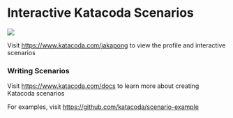 # Interactive Katacoda Scenarios

[![](http://shields.katacoda.com/katacoda/jakapong/count.svg)](https://www.katacoda.com/jakapong "Get your profile on Katacoda.com")

Visit https://www.katacoda.com/jakapong to view the profile and interactive scenarios

### Writing Scenarios
Visit https://www.katacoda.com/docs to learn more about creating Katacoda scenarios

For examples, visit https://github.com/katacoda/scenario-example

